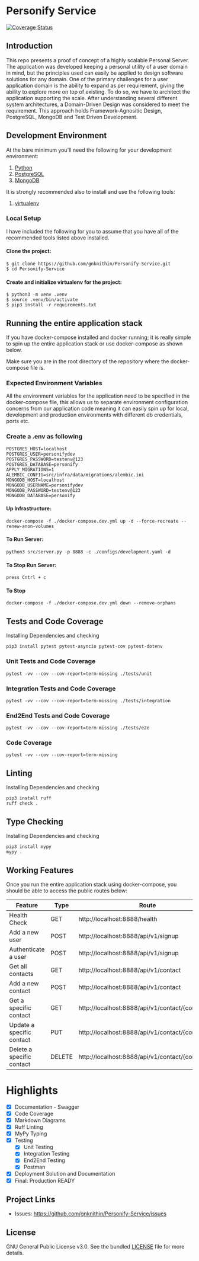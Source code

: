 # Personify Service

[![Coverage Status](https://coveralls.io/repos/github/gnknithin/Personify-Service/badge.svg?branch=main)](https://coveralls.io/github/gnknithin/Personify-Service?branch=main)

## Introduction

This repo presents a proof of concept of a highly scalable Personal Server. The application was developed keeping a personal utility of a user domain in mind, but the principles used can easily be applied to design software solutions for any domain. One of the primary challenges for a user application domain is the ability to expand as per requirement, giving the ability to explore more on top of existing. To do so, we have to architect the application supporting the scale. After understanding several different system architectures, a Domain-Driven Design was considered to meet the requirement. This approach holds Framework-Agnositic Design, PostgreSQL, MongoDB and Test Driven Development.


## Development Environment

At the bare minimum you'll need the following for your development environment:

1. [Python](http://www.python.org/)
2. [PostgreSQL](https://www.postgresql.org/)
3. [MongoDB](https://www.mongodb.com/)

It is strongly recommended also to install and use the following tools:

1. [virtualenv](https://python-guide.readthedocs.org/en/latest/dev/virtualenvs/#virtualenv)


### Local Setup

I have included the following for you to assume that you have all of the recommended tools listed above installed.

#### Clone the project:

    $ git clone https://github.com/gnknithin/Personify-Service.git
    $ cd Personify-Service

#### Create and initialize virtualenv for the project:

    $ python3 -m venv .venv
    $ source .venv/bin/activate
    $ pip3 install -r requirements.txt

## Running the entire application stack

If you have docker-compose installed and docker running; it is really simple to spin up the entire application stack or use docker-compose as shown below.

Make sure you are in the root directory of the repository where the docker-compose file is.

### Expected Environment Variables 
All the environment variables for the application need to be specified in the docker-compose file,
this allows us to separate environment configuration concerns from our application code meaning it can easily spin up for local, development and production environments with different db credentials, ports etc.

### Create a .env as following

```
POSTGRES_HOST=localhost
POSTGRES_USER=personifydev
POSTGRES_PASSWORD=testenv@123
POSTGRES_DATABASE=personify
APPLY_MIGRATIONS=1
ALEMBIC_CONFIG=src/infra/data/migrations/alembic.ini
MONGODB_HOST=localhost
MONGODB_USERNAME=personifydev
MONGODB_PASSWORD=testenv@123
MONGODB_DATABASE=personify
```

#### Up Infrastructure:
```
docker-compose -f ./docker-compose.dev.yml up -d --force-recreate --renew-anon-volumes
```

#### To Run Server:
```
python3 src/server.py -p 8888 -c ./configs/development.yaml -d
```

#### To Stop Run Server:
```
press Cntrl + c
```

#### To Stop
```
docker-compose -f ./docker-compose.dev.yml down --remove-orphans
```

## Tests  and Code Coverage
Installing Dependencies and checking
```
pip3 install pytest pytest-asyncio pytest-cov pytest-dotenv
```
### Unit Tests and Code Coverage
```
pytest -vv --cov --cov-report=term-missing ./tests/unit
```
### Integration Tests and Code Coverage
```
pytest -vv --cov --cov-report=term-missing ./tests/integration
```
### End2End Tests and Code Coverage
```
pytest -vv --cov --cov-report=term-missing ./tests/e2e
```
### Code Coverage
```
pytest -vv --cov --cov-report=term-missing
```
## Linting
Installing Dependencies and checking
```
pip3 install ruff
ruff check .
```

## Type Checking
Installing Dependencies and checking
```
pip3 install mypy
mypy .
```


## Working Features

Once you run the entire application stack using docker-compose, you should be able to access the public routes below:

Feature | Type | Route | Access
------------ | ------------- | ------------- | -------------
Health Check | GET | http://localhost:8888/health | Public
Add a new user | POST | http://localhost:8888/api/v1/signup | Public
Authenticate a user | POST | http://localhost:8888/api/v1/signup | Public
Get all contacts | GET | http://localhost:8888/api/v1/contact | Protected
Add a new contact| POST | http://localhost:8888/api/v1/contact | Protected
Get a specific contact | GET | http://localhost:8888/api/v1/contact/{contact_id} | Protected
Update a specific contact | PUT | http://localhost:8888/api/v1/contact/{contact_id} | Protected
Delete a specific contact | DELETE | http://localhost:8888/api/v1/contact/{contact_id} | Protected

# Highlights
 - [x] Documentation - Swagger
 - [x] Code Coverage
 - [x] Markdown Diagrams
 - [x] Ruff Linting
 - [x] MyPy Typing
 - [x] Testing
    - [x] Unit Testing
    - [x] Integration Testing
    - [x] End2End Testing
    - [x] Postman
 - [x] Deployment Solution and Documentation
 - [x] Final: Production READY

## Project Links
- Issues: https://github.com/gnknithin/Personify-Service/issues

## License
GNU General Public License v3.0. See the bundled [LICENSE](https://github.com/gnknithin/Personify-Service/blob/main/LICENSE) file for more details.
